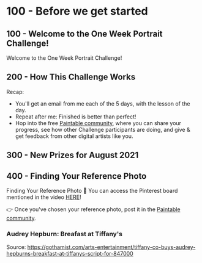 # 100 - Before we get started

## 100 - Welcome to the One Week Portrait Challenge!

Welcome to the One Week Portrait Challenge!

## 200 - 	How This Challenge Works

Recap:

- You'll get an email from me each of the 5 days, with the lesson of the day.
- Repeat after me: Finished is better than perfect!
- Hop into the free [Paintable community](https://discord.gg/paintable), where you can share your progress, see how other Challenge participants are doing, and give & get feedback from other digital artists like you.

## 300 - New Prizes for August 2021

## 400 - Finding Your Reference Photo

Finding Your Reference Photo
📌  You can access the Pinterest board mentioned in the video [HERE](https://www.pinterest.com/paintablecc/portrait-for-owp/)!

👉 Once you've chosen your reference photo, post it in the [Paintable community](https://discord.gg/paintable). 

### Audrey Hepburn: Breafast at Tiffany's

Source: https://gothamist.com/arts-entertainment/tiffany-co-buys-audrey-hepburns-breakfast-at-tiffanys-script-for-847000

